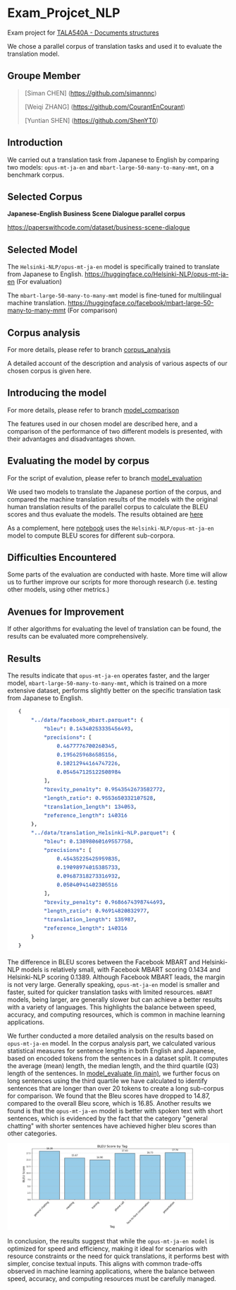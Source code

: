 # Exam_Projcet_NLP
Exam project for [TALA540A - Documents structures](https://github.com/RimeAB/TALA540A-24-25/blob/main/Examen_Projet_NLP.md)

We chose a parallel corpus of translation tasks and used it to evaluate the translation model.
## Groupe Member
> [Siman CHEN] (https://github.com/simannnc)
> 
> [Weiqi ZHANG] (https://github.com/CourantEnCourant)
> 
> [Yuntian SHEN] (https://github.com/ShenYT0)
>
## Introduction
We carried out a translation task from Japanese to English by comparing two models: `opus-mt-ja-en` and `mbart-large-50-many-to-many-mmt`, on a benchmark corpus.

## Selected Corpus
**Japanese-English Business Scene Dialogue parallel corpus**

https://paperswithcode.com/dataset/business-scene-dialogue

## Selected Model

The `Helsinki-NLP/opus-mt-ja-en` model is specifically trained to translate from Japanese to English.
https://huggingface.co/Helsinki-NLP/opus-mt-ja-en (For evaluation)

The `mbart-large-50-many-to-many-mmt` model is fine-tuned for multilingual machine translation.
https://huggingface.co/facebook/mbart-large-50-many-to-many-mmt (For comparison)

## Corpus analysis

For more details, please refer to branch [corpus_analysis](https://github.com/ShenYT0/Exam_Projcet_NLP/tree/corpus_analysis)

A detailed account of the description and analysis of various aspects of our chosen corpus is given here.

## Introducing the model

For more details, please refer to branch [model_comparison](https://github.com/ShenYT0/Exam_Projcet_NLP/tree/model_comparison)

The features used in our chosen model are described here, and a comparison of the performance of two different models is presented, with their advantages and disadvantages shown.

## Evaluating the model by corpus

For the script of evalution, please refer to branch [model_evaluation](https://github.com/ShenYT0/Exam_Projcet_NLP/tree/model_evaluation)

We used two models to translate the Japanese portion of the corpus, and compared the machine translation results of the models with the original human translation results of the parallel corpus to calculate the BLEU scores and thus evaluate the models. The results obtained are [here](https://github.com/ShenYT0/Exam_Projcet_NLP/blob/model_evaluation/results/result.json)

As a complement, here [notebook](model_evaluate.ipynb) uses the `Helsinki-NLP/opus-mt-ja-en` model to compute BLEU scores for different sub-corpora.

## Difficulties Encountered
Some parts of the evaluation are conducted with haste. More time will allow us to further improve our scripts for more thorough research (i.e. testing other models, using other metrics.)

## Avenues for Improvement
If other algorithms for evaluating the level of translation can be found, the results can be evaluated more comprehensively.


## Results
The results indicate that  `opus-mt-ja-en` operates faster, and the larger model, `mbart-large-50-many-to-many-mmt`, which is trained on a more extensive dataset, performs slightly better on the specific translation task from Japanese to English.

![scores](images/image2.png)

The difference in BLEU scores between the Facebook MBART and Helsinki-NLP models is relatively small, with Facebook MBART scoring 0.1434 and Helsinki-NLP scoring 0.1389. Although Facebook MBART leads, the margin is not very large. 
Generally speaking, `opus-mt-ja-en` model is smaller and faster, suited for quicker translation tasks with limited resources. `mBART` models, being larger, are generally slower but can achieve a better results with a variety of languages. 
This highlights the balance between speed, accuracy, and computing resources, which is common in machine learning applications.

We further conducted a more detailed analysis on the results based on `opus-mt-ja-en` model.
In the corpus analysis part, we calculated various statistical measures for sentence lengths in both English and Japanese, based on encoded tokens from the sentences in a dataset split. It computes the average (mean) length, the median length, and the third quartile (Q3) length of the sentences.
In [model_evaluate (in main)](model_evaluate.ipynb), we further focus on long sentences using the third quartile we have calculated to identify sentences that are longer than over 20 tokens to create a long sub-corpus for comparison. We found that the Bleu scores have dropped to 14.87, compared to the overall Bleu score, which is 16.85.
Another results we found is that the `opus-mt-ja-en` model is better with spoken text with short sentences, which is evidenced by the fact that the category "general chatting" with shorter sentences have achieved higher bleu scores than other categories.  

![categories](images/image1.png)

In conclusion, the results suggest that while the `opus-mt-ja-en model` is optimized for speed and efficiency, making it ideal for scenarios with resource constraints or the need for quick translations, it performs best with simpler, concise textual inputs. This aligns with common trade-offs observed in machine learning applications, where the balance between speed, accuracy, and computing resources must be carefully managed.
